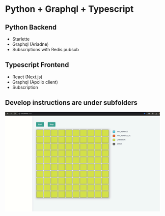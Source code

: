 # Python + Graphql + Typescript

## Python Backend
- Starlette
- Graphql (Ariadne)
- Subscriptions with Redis pubsub

## Typescript Frontend
- React (Next.js)
- Graphql (Apollo client)
- Subscription

## Develop instructions are under subfolders

![Demo](https://github.com/lishine/python-graphql-typescript/blob/master/demo.gif "Demo")
